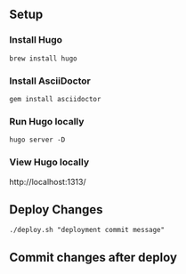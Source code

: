 ## Setup

### Install Hugo

`brew install hugo`

### Install AsciiDoctor

`gem install asciidoctor`

### Run Hugo locally

`hugo server -D`

### View Hugo locally

http://localhost:1313/

## Deploy Changes

`./deploy.sh "deployment commit message"`

## Commit changes after deploy
